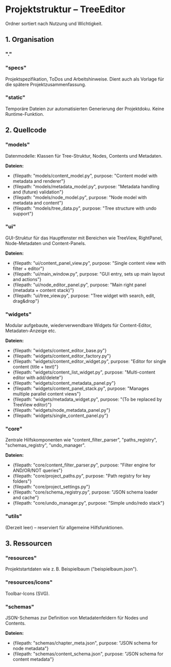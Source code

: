 # Projektstruktur – TreeEditor
Ordner sortiert nach Nutzung und Wichtigkeit.

## 1. Organisation

### "."

### "specs"
Projektspezifikation, ToDos und Arbeitshinweise. Dient auch als Vorlage für die spätere Projektzusammenfassung.
  
### "static"  
Temporäre Dateien zur automatisierten Generierung der Projektdoku. Keine Runtime-Funktion.

## 2. Quellcode

### "models"  
Datenmodelle: Klassen für Tree-Struktur, Nodes, Contents und Metadaten.

**Dateien:**
- {filepath: "models/content_model.py", purpose: "Content model with metadata and renderer"}
- {filepath: "models/metadata_model.py", purpose: "Metadata handling and (future) validation"}
- {filepath: "models/node_model.py", purpose: "Node model with metadata and content"}
- {filepath: "models/tree_data.py", purpose: "Tree structure with undo support"}

### "ui"
GUI-Struktur für das Hauptfenster mit Bereichen wie TreeView, RightPanel, Node-Metadaten und Content-Panels.

**Dateien:**
- {filepath: "ui/content_panel_view.py", purpose: "Single content view with filter + editor"}
- {filepath: "ui/main_window.py", purpose: "GUI entry, sets up main layout and actions"}
- {filepath: "ui/node_editor_panel.py", purpose: "Main right panel (metadata + content stack)"}
- {filepath: "ui/tree_view.py", purpose: "Tree widget with search, edit, drag&drop"}

### "widgets"  
Modular aufgebaute, wiederverwendbare Widgets für Content-Editor, Metadaten-Anzeige etc.

**Dateien:**
- {filepath: "widgets/content_editor_base.py"}
- {filepath: "widgets/content_editor_factory.py"}
- {filepath: "widgets/content_editor_widget.py", purpose: "Editor for single content (title + text)"}
- {filepath: "widgets/content_list_widget.py", purpose: "Multi-content editor with add/delete"}
- {filepath: "widgets/content_metadata_panel.py"}
- {filepath: "widgets/content_panel_stack.py", purpose: "Manages multiple parallel content views"}
- {filepath: "widgets/metadata_widget.py", purpose: "(To be replaced by TreeView editor)"}
- {filepath: "widgets/node_metadata_panel.py"}
- {filepath: "widgets/single_content_panel.py"}

### "core"
Zentrale Hilfskomponenten wie "content_filter_parser", "paths_registry", "schemas_registry", "undo_manager".

**Dateien:**
- {filepath: "core/content_filter_parser.py", purpose: "Filter engine for AND/OR/NOT queries"}
- {filepath: "core/project_paths.py", purpose: "Path registry for key folders"}
- {filepath: "core/project_settings.py"}
- {filepath: "core/schema_registry.py", purpose: "JSON schema loader and cache"}
- {filepath: "core/undo_manager.py", purpose: "Simple undo/redo stack"}

### "utils"
(Derzeit leer) – reserviert für allgemeine Hilfsfunktionen.

## 3. Ressourcen

### "resources"  
Projektstartdaten wie z. B. Beispielbaum ("beispielbaum.json").
  
### "resources/icons"  
Toolbar-Icons (SVG).
  
### "schemas" 
JSON-Schemas zur Definition von Metadatenfeldern für Nodes und Contents.

**Dateien:**
- {filepath: "schemas/chapter_meta.json", purpose: "JSON schema for node metadata"}
- {filepath: "schemas/content_schema.json", purpose: "JSON schema for content metadata"}